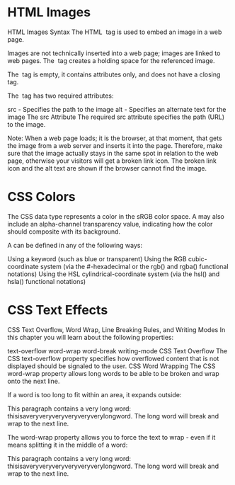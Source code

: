 # HTML Images
HTML Images Syntax
The HTML <img> tag is used to embed an image in a web page.

Images are not technically inserted into a web page; images are linked to web pages. The <img> tag creates a holding space for the referenced image.

The <img> tag is empty, it contains attributes only, and does not have a closing tag.

The <img> tag has two required attributes:

src - Specifies the path to the image
alt - Specifies an alternate text for the image
The src Attribute
The required src attribute specifies the path (URL) to the image.

Note: When a web page loads; it is the browser, at that moment, that gets the image from a web server and inserts it into the page. Therefore, make sure that the image actually stays in the same spot in relation to the web page, otherwise your visitors will get a broken link icon. The broken link icon and the alt text are shown if the browser cannot find the image.
# CSS Colors
The <color> CSS data type represents a color in the sRGB color space. A <color> may also include an alpha-channel transparency value, indicating how the color should composite with its background.

A <color> can be defined in any of the following ways:

Using a keyword (such as blue or transparent)
Using the RGB cubic-coordinate system (via the #-hexadecimal or the rgb() and rgba() functional notations)
Using the HSL cylindrical-coordinate system (via the hsl() and hsla() functional notations)
# CSS Text Effects
CSS Text Overflow, Word Wrap, Line Breaking Rules, and Writing Modes
In this chapter you will learn about the following properties:

text-overflow
word-wrap
word-break
writing-mode
CSS Text Overflow
The CSS text-overflow property specifies how overflowed content that is not displayed should be signaled to the user.
CSS Word Wrapping
The CSS word-wrap property allows long words to be able to be broken and wrap onto the next line. 

If a word is too long to fit within an area, it expands outside:

This paragraph contains a very long word: thisisaveryveryveryveryveryverylongword. The long word will break and wrap to the next line.

The word-wrap property allows you to force the text to wrap - even if it means splitting it in the middle of a word:

This paragraph contains a very long word: thisisaveryveryveryveryveryverylongword. The long word will break and wrap to the next line.